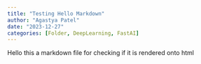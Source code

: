 ```yaml
---
title: "Testing Hello Markdown"
author: "Agastya Patel"
date: "2023-12-27"
categories: [Folder, DeepLearning, FastAI]
---
```

Hello this a markdown file for checking if it is rendered onto html